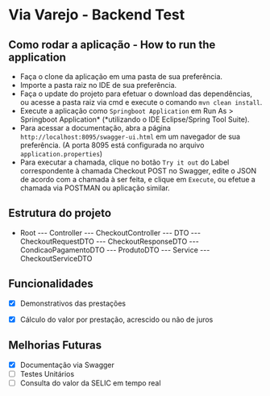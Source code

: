 # Via Varejo - Backend Test


## Como rodar a aplicação - How to run the application

- Faça o clone da aplicação em uma pasta de sua preferência.
- Importe a pasta raiz no IDE de sua preferência.
- Faça o update do projeto para efetuar o download das dependências, ou acesse a pasta raiz via cmd e execute o comando `mvn clean install`.
- Execute a aplicação como `Springboot Application` em Run As > Springboot Application* (*utilizando o IDE Eclipse/Spring Tool Suite).
- Para acessar a documentação, abra a página `http://localhost:8095/swagger-ui.html` em um navegador de sua preferência.
(A porta 8095 está configurada no arquivo `application.properties`)
- Para executar a chamada, clique no botão `Try it out` do Label correspondente à chamada Checkout POST no Swagger, edite o JSON de acordo com a chamada à ser feita, e clique em `Execute`, ou efetue a chamada via POSTMAN ou aplicação similar.

## Estrutura do projeto

- Root
--- Controller
	--- CheckoutController
--- DTO
	--- CheckoutRequestDTO
	--- CheckoutResponseDTO
	--- CondicaoPagamentoDTO
	--- ProdutoDTO
--- Service
	--- CheckoutServiceDTO

## Funcionalidades

- [X] Demonstrativos das prestações
- [X] Cálculo do valor por prestação, acrescido ou não de juros


## Melhorias Futuras

- [X] Documentação via Swagger
- [ ] Testes Unitários
- [ ] Consulta do valor da SELIC em tempo real